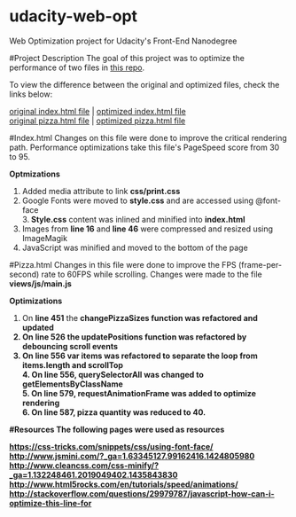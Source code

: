 # udacity-web-opt
Web Optimization project for Udacity's Front-End Nanodegree

#Project Description
The goal of this project was to optimize the performance of two files in <a href="https://github.com/cameronwp/udportfolio" target="_blank">this repo</a>.

To view the difference between the original and optimized files, check the links below:<br>

<a href="https://cdn.rawgit.com/cameronwp/udportfolio/master/index.html" target="_blank">original index.html file</a> | <a href="https://cdn.rawgit.com/anavasquez84/udacity-web-opt/master/index.html" target="_blank">optimized index.html file</a><br>
<a href="https://cdn.rawgit.com/cameronwp/udportfolio/master/views/pizza.html" target="_blank">original pizza.html file</a> | <a href="https://cdn.rawgit.com/anavasquez84/udacity-web-opt/master/views/pizza.html" target="_blank">optimized pizza.html file</a>

#Index.html
Changes on this file were done to improve the critical rendering path. Performance optimizations take this file's PageSpeed score from 30 to 95.  

<b>Optmizations</b><br>
1. Added media attribute to link <b>css/print.css</b><br>
2. Google Fonts were moved to <b>style.css</b> and are accessed using @font-face<br>
3.<b> Style.css</b> content was inlined and minified into <b>index.html</b><br>
4. Images from <b>line 16</b> and <b>line 46</b> were compressed and resized using ImageMagik<br>
5. JavaScript was minified and moved to the bottom of the page


#Pizza.html
Changes in this file were done to improve the FPS (frame-per-second) rate to 60FPS while scrolling. Changes were made to the file <b>views/js/main.js</b>

<b>Optimizations</b><br>
1. On <b>line 451</b> the <b>changePizzaSizes<b> function was refactored and updated 
2. On <b>line 526</b> the <b>updatePositions</b> function was refactored by debouncing scroll events<br>
3. On <b>line 556</b> <b>var items</b> was refactored to separate the loop from <b>items.length</b> and <b>scrollTop</b></br> 4. On <b>line 556</b>, <b>querySelectorAll</b> was changed to <b>getElementsByClassName</b> <br> 5. On <b>line 579</b>, <b>requestAnimationFrame</b> was added to optimize rendering <br> 6. On <b>line 587</b>, pizza quantity was reduced to 40.  

#Resources
The following pages were used as resources

https://css-tricks.com/snippets/css/using-font-face/<br>
http://www.jsmini.com/?_ga=1.63345127.99162416.1424805980<br>
http://www.cleancss.com/css-minify/?_ga=1.132248461.2019049402.1435843830<br>
http://www.html5rocks.com/en/tutorials/speed/animations/<br>
http://stackoverflow.com/questions/29979787/javascript-how-can-i-optimize-this-line-for

